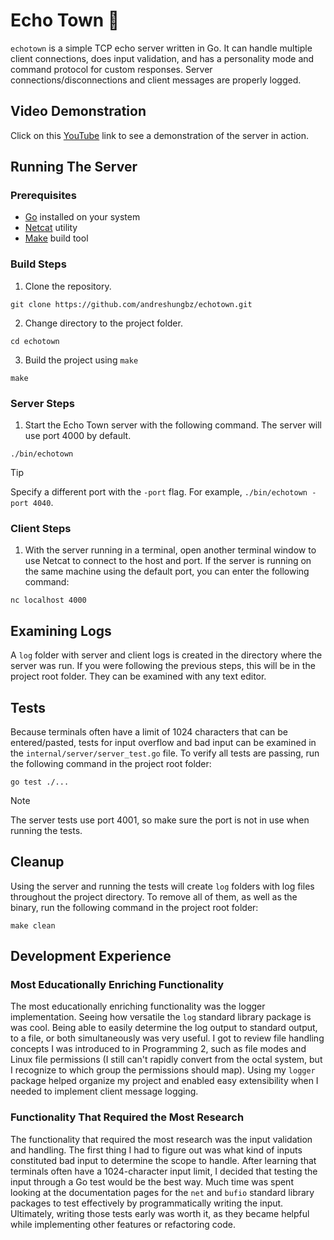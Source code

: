 # Echo Town 📢

`echotown` is a simple TCP echo server written in Go. It can handle multiple client connections, does input validation, and has a personality mode and command protocol for custom responses. Server connections/disconnections and client messages are properly logged.

## Video Demonstration

Click on this [YouTube](https://youtu.be/L2FzdG2_gZw?si=2wAJf43wLx-L_pjX) link to see a demonstration of the server in action.

## Running The Server

### Prerequisites

- [Go](https://go.dev/) installed on your system
- [Netcat](https://netcat.sourceforge.net/) utility
- [Make](https://www.gnu.org/software/make/) build tool

### Build Steps

1. Clone the repository.

```
git clone https://github.com/andreshungbz/echotown.git
```

2. Change directory to the project folder.

```
cd echotown
```

3. Build the project using `make`

```
make
```

### Server Steps

1. Start the Echo Town server with the following command. The server will use port 4000 by default.

```
./bin/echotown
```

> [!TIP]
> Specify a different port with the `-port` flag. For example, `./bin/echotown -port 4040`.

### Client Steps

1. With the server running in a terminal, open another terminal window to use Netcat to connect to the host and port. If the server is running on the same machine using the default port, you can enter the following command:

```
nc localhost 4000
```

## Examining Logs

A `log` folder with server and client logs is created in the directory where the server was run. If you were following the previous steps, this will be in the project root folder. They can be examined with any text editor.

## Tests

Because terminals often have a limit of 1024 characters that can be entered/pasted, tests for input overflow and bad input can be examined in the `internal/server/server_test.go` file. To verify all tests are passing, run the following command in the project root folder:

```
go test ./...
```

> [!NOTE]
> The server tests use port 4001, so make sure the port is not in use when running the tests.

## Cleanup

Using the server and running the tests will create `log` folders with log files throughout the project directory. To remove all of them, as well as the binary, run the following command in the project root folder:

```
make clean
```

## Development Experience

### Most Educationally Enriching Functionality

The most educationally enriching functionality was the logger implementation. Seeing how versatile the `log` standard library package is was cool. Being able to easily determine the log output to standard output, to a file, or both simultaneously was very useful. I got to review file handling concepts I was introduced to in Programming 2, such as file modes and Linux file permissions (I still can't rapidly convert from the octal system, but I recognize to which group the permissions should map). Using my `logger` package helped organize my project and enabled easy extensibility when I needed to implement client message logging.

### Functionality That Required the Most Research

The functionality that required the most research was the input validation and handling. The first thing I had to figure out was what kind of inputs constituted bad input to determine the scope to handle. After learning that terminals often have a 1024-character input limit, I decided that testing the input through a Go test would be the best way. Much time was spent looking at the documentation pages for the `net` and `bufio` standard library packages to test effectively by programmatically writing the input. Ultimately, writing those tests early was worth it, as they became helpful while implementing other features or refactoring code.
